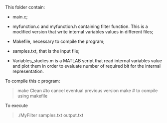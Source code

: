This folder contain:

- main.c;

- myfunction.c and myfunction.h containing filter function. This is a modified version that write
  internal variables values in different files;

- Makefile, necessary to compile the program;

- samples.txt, that is the input file;

- Variables_studies.m is a MATLAB script that read internal variables value and plot them in order
  to evaluate number of required bit for the internal representation.


To compile this c program:
> make Clean #to cancel eventual previous version
> make # to compile using makefile

To execute
>./MyFilter samples.txt output.txt